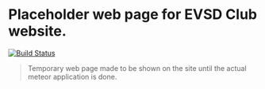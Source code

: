 # Placeholder web page for EVSD Club website.
[![Build Status](https://travis-ci.org/EVSD/evsd-placeholder.svg?branch=master)](https://travis-ci.org/EVSD/evsd-placeholder)

> Temporary web page made to be shown on the site until the actual meteor application is done. 
